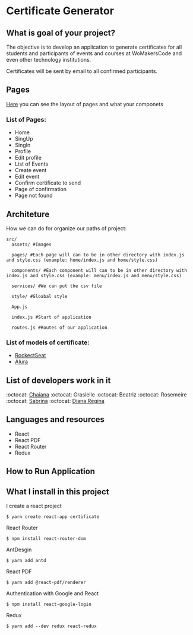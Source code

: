 # Certificate Generator

## What is goal of your project? 

The objective is to develop an application to generate certificates for all students and participants of events and courses at WoMakersCode and even other technology institutions.

Certificates will be sent by email to all confirmed participants.

## Pages 

[Here](https://github.com/React-Bootcamp-WoMarkersCode/certificate-generator/blob/DianaRegina/README_PAGES.md) you can see the layout of pages and what your componets 

### List of Pages:

- Home
- SingUp
- SingIn
- Profile
- Edit profile
- List of Events
- Create event
- Edit event
- Confirm certificate to send
- Page of confirmation
- Page not found

## Architeture 

How we can do for organize our paths of project:

```
src/
  assets/ #Images 
  
  pages/ #Each page will can to be in other directory with index.js and style.css (example: home/index.js and home/style.css)
  
  components/ #Each component will can to be in other directory with index.js and style.css (example: menu/index.js and menu/style.css)
  
  services/ #We can put the csv file
  
  style/ #Gloabal style
  
  App.js 
  
  index.js #Start of application
  
  routes.js #Routes of our application
```

### List of models of certificate: 

- [RockectSeat](https://skylab.rocketseat.com.br/api/files/certificates/d9bb2df6-c24b-4500-b3cd-410ff05cb0dc.pdf)
- [Alura](https://cursos.alura.com.br/user/bea-ali/course/consultas-sql-server-2017/certificate)

## List of developers work in it

:octocat: [Chaiana](https://github.com/chaihermes)
:octocat: Grasielle 
:octocat: Beatriz
:octocat: Rosemeire
:octocat: [Sabrina](https://github.com/sabrinabuco)
:octocat: [Diana Regina](https://github.com/Diana-ops)

## Languages and resources 

- React
- React PDF
- React Router
- Redux 

## How to Run Application

## What I install in this project

I create a react project

```
$ yarn create react-app certificate
```

React Router

```
$ npm install react-router-dom
```
AntDesgin 

```
$ yarn add antd
```

React PDF
```
$ yarn add @react-pdf/renderer
```

Authentication with Google and React 
```
$ npm install react-google-login
```
Redux 
```
$ yarn add --dev redux react-redux
```
